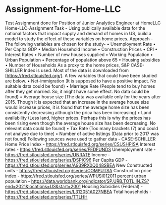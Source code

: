 # Assignment-for-Home-LLC
Test Assignment done for Position of Junior Analytics Engineer at HomeLLC
Home-LLC-Assignment
Task - Using publically available data for the national factors that impact supply and demand of homes in US, build a model to study the effect of these variables on home prices.
Approach - The following variables are chosen for the study-
•	Unemployment Rate
•	Per Capita GDP
•	Median Household Income
•	Construction Prices
•	CPI
•	Interest Rates
•	Number of new houses supplied
•	Working Population
•	Urban Population
•	Percentage of population above 65
•	Housing subsidies
•	Number of Households
As a proxy to the home prices, S&P CASE-SHILLER Index is used.
Most of the data is downloaded from [https://fred.stlouisfed.org/].
A few variables that could have been studied are below.
•	Net-immigration (It is supposed to have a positive impact. No suitable data could be found)
•	Marriage Rate (People tend to buy homes after they get married. So, it might have some effect. No data could be found)
•	Average house size (The data was available only for the years after 2015. Though it is expected that an increase in the average house size would increase prices, it is found that the average home size has been consistently decreasing although the prica has been increasing)
•	Land availability (Less land, higher prices. Perhaps this is why the prices has been rising even though the average house size has been decreasing. No relevant data could be found)
•	Tax Rate (Too many brackets (7) and could not analyse due to time)
•	Number of active listings (Data prior to 2017 was not found)
Following sources were used to gather data -
CASE-SCHILLER Home Price Index - https://fred.stlouisfed.org/series/CSUSHPISA
Interest rates - https://fred.stlouisfed.org/series/FEDFUNDS
Unemployment rate - https://fred.stlouisfed.org/series/UNRATE
Income - https://fred.stlouisfed.org/series/DSPIC96
Per Capita GDP - https://fred.stlouisfed.org/series/A939RX0Q048SBEA
New Constructed units - https://fred.stlouisfed.org/series/COMPUTSA
Construction price index - https://fred.stlouisfed.org/series/WPUSI012011
percent urban population - https://data.worldbank.org/indicator/SP.URB.TOTL.IN.ZS?end=2021&locations=US&start=2001
Housing Subsidies (Federal) - https://fred.stlouisfed.org/series/L312051A027NBEA
Total households - https://fred.stlouisfed.org/series/TTLHH

